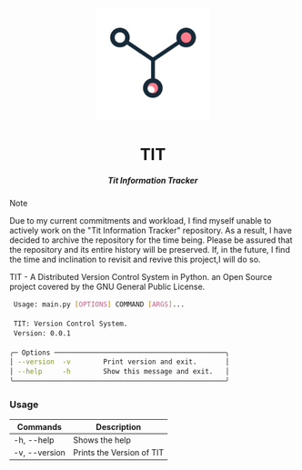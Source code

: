 <!--suppress HtmlDeprecatedAttribute -->

<p align="center"> 
    <img src="img/Logo/PNG/tit_logo_nobg.png" width="200" alt="Logo">
    <h1 align="center">TIT</h1>
    <h5 align="center">Tit Information Tracker</h5>
</p>

> [!NOTE]
Due to my current commitments and workload, I find myself unable to actively work on the "Tit Information Tracker" repository. As a result, I have decided to archive the repository for the time being. Please be assured that the repository and its entire history will be preserved. If, in the future, I find the time and inclination to revisit and revive this project,I will do so.

TIT - A Distributed Version Control System in Python. an Open Source project covered by the GNU General Public License.

```bash                                                                                                                                         
 Usage: main.py [OPTIONS] COMMAND [ARGS]...                                                                                                         
                                                                                                                                                    
 TIT: Version Control System.                                                                                                                       
 Version: 0.0.1                                                                                                                                     
                                                                                                                                                    
╭─ Options ──────────────────────────────────────────╮
│ --version  -v        Print version and exit.       │
│ --help     -h        Show this message and exit.   │
╰────────────────────────────────────────────────────╯
```

<h3>Usage</h3>

| Commands        | Description                 | 
|-----------------|-----------------------------|
| -h, --help  	   | Shows the help      	       |
| -v, --version 	 | Prints the Version of TIT 	 |
